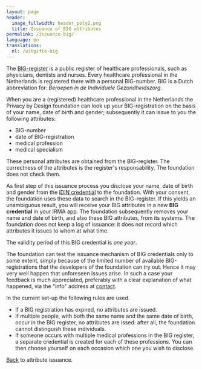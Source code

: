 ```yaml
---
layout: page
header:
  image_fullwidth: header_poly2.png
  title: Issuance of BIG attributes
permalink: /issuance-big/
language: en
translations:
  nl: /uitgifte-big
---
```


The [BIG-register](https://english.bigregister.nl/) is a public
register of healthcare professionals, such as physicians, dentists and
nurses. Every healthcare professional in the Netherlands is registered
there with a personal BIG-number. BIG is a Dutch abbreviation for:
*Beroepen in de Individuele Gezondheidszorg*.

When you are a (registered) healthcare professional in the Netherlands
the Privacy by Design foundation can look up your BIG-registration on
the basis of your name, date of birth and gender; subsequently it can
issue to you the following attributes:

 * BIG-number
 * date of BIG-registration
 * medical profession
 * medical specialism

These personal attributes are obtained from the BIG-register.  The
correctness of the attributes is the register's responsability. The
foundation does not check them.

As first step of this issuance process you disclose your name, date of
birth and gender from the [iDIN credential](/issuance-idin) to the
foundation. With your consent, the foundation uses these data to
search in the BIG-register. If this yields an unambiguous result, you
will receive your BIG attributes in a new **BIG credential** in your
IRMA app.  The foundation subsequently removes your name and date of
birth, and also these BIG attributes, from its systems. The foundation
does not keep a log of issuance: it does not record which attributes
it issues to whom at what time.

The validity period of this BIG credential is *one year*.

The foundation can test the issuance mechanism of BIG credentials only
to some extent, simply because of the limited number of available
BIG-registrations that the developers of the foundation can try out.
Hence it may very well happen that unforeseen issues arise. In such a
case your feedback is much appreciated, preferably with a clear
explanation of what happened, via the "info" address at
[contact](/contact-en).

In the current set-up the following rules are used.

* If a BIG registration has expired, no attributes are issued.
* If multiple people, with both the same name and the same date of
  birth, occur in the BIG register, no attributes are issed: after
  all, the foundation cannot distinguish these individuals.
* If someone occurs with multiple medical professions in the BIG
  register, a separate credential is created for each of these
  professions. You can then choose yourself on each occasion
  which one you wish to disclose.

[Back](/issuance) to attribute issuance.

